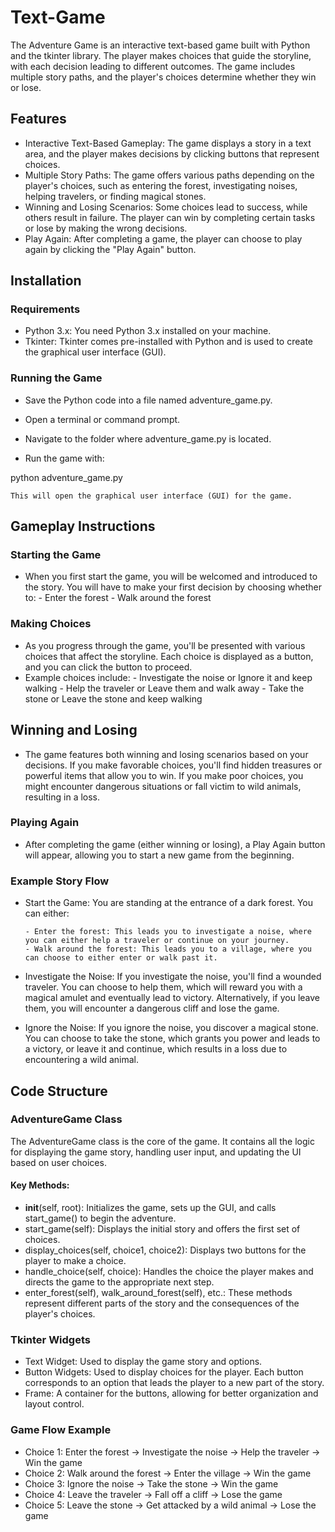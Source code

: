 # Text-Game

The Adventure Game is an interactive text-based game built with Python and the tkinter library. The player makes choices that guide the storyline, with each decision leading to different outcomes. The game includes multiple story paths, and the player's choices determine whether they win or lose.

## Features
- Interactive Text-Based Gameplay: The game displays a story in a text area, and the player makes decisions by clicking buttons that represent choices.
- Multiple Story Paths: The game offers various paths depending on the player's choices, such as entering the forest, investigating noises, helping travelers, or finding magical stones.
- Winning and Losing Scenarios: Some choices lead to success, while others result in failure. The player can win by completing certain tasks or lose by making the wrong decisions.
- Play Again: After completing a game, the player can choose to play again by clicking the "Play Again" button.
## Installation
### Requirements
- Python 3.x: You need Python 3.x installed on your machine.
- Tkinter: Tkinter comes pre-installed with Python and is used to create the graphical user interface (GUI).
### Running the Game
- Save the Python code into a file named adventure_game.py.

- Open a terminal or command prompt.

- Navigate to the folder where adventure_game.py is located.

- Run the game with:


python adventure_game.py
```
This will open the graphical user interface (GUI) for the game.
```
## Gameplay Instructions
### Starting the Game
- When you first start the game, you will be welcomed and introduced to the story. You will have to make your first decision by choosing whether to:
      - Enter the forest
      - Walk around the forest
### Making Choices
- As you progress through the game, you'll be presented with various choices that affect the storyline. Each choice is displayed as a button, and you can click the button to proceed.
- Example choices include:
      - Investigate the noise or Ignore it and keep walking
      - Help the traveler or Leave them and walk away
      - Take the stone or Leave the stone and keep walking
## Winning and Losing
- The game features both winning and losing scenarios based on your decisions. If you make favorable choices, you'll find hidden treasures or powerful items that allow you to win. If you make poor choices, you might encounter dangerous situations or fall victim to wild animals, resulting in a loss.
### Playing Again
- After completing the game (either winning or losing), a Play Again button will appear, allowing you to start a new game from the beginning.
### Example Story Flow
- Start the Game: You are standing at the entrance of a dark forest. You can either:

      - Enter the forest: This leads you to investigate a noise, where you can either help a traveler or continue on your journey.
      - Walk around the forest: This leads you to a village, where you can choose to either enter or walk past it.
- Investigate the Noise: If you investigate the noise, you'll find a wounded traveler. You can choose to help them, which will reward you with a magical amulet and eventually lead to victory. Alternatively, if you leave them, you will encounter a dangerous cliff and lose the game.

- Ignore the Noise: If you ignore the noise, you discover a magical stone. You can choose to take the stone, which grants you power and leads to a victory, or leave it and continue, which results in a loss due to encountering a wild animal.

## Code Structure
### AdventureGame Class
The AdventureGame class is the core of the game. It contains all the logic for displaying the game story, handling user input, and updating the UI based on user choices.

#### Key Methods:
- __init__(self, root): Initializes the game, sets up the GUI, and calls start_game() to begin the adventure.
- start_game(self): Displays the initial story and offers the first set of choices.
- display_choices(self, choice1, choice2): Displays two buttons for the player to make a choice.
- handle_choice(self, choice): Handles the choice the player makes and directs the game to the appropriate next step.
- enter_forest(self), walk_around_forest(self), etc.: These methods represent different parts of the story and the consequences of the player's choices.
### Tkinter Widgets
- Text Widget: Used to display the game story and options.
- Button Widgets: Used to display choices for the player. Each button corresponds to an option that leads the player to a new part of the story.
- Frame: A container for the buttons, allowing for better organization and layout control.
### Game Flow Example
- Choice 1: Enter the forest → Investigate the noise → Help the traveler → Win the game
- Choice 2: Walk around the forest → Enter the village → Win the game
- Choice 3: Ignore the noise → Take the stone → Win the game
- Choice 4: Leave the traveler → Fall off a cliff → Lose the game
- Choice 5: Leave the stone → Get attacked by a wild animal → Lose the game
